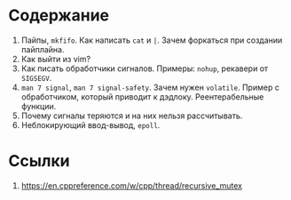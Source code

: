 # Содержание

1. Пайпы, `mkfifo`. Как написать `cat` и `|`. Зачем форкаться при создании
   пайплайна.
1. Как выйти из vim?
1. Как писать обработчики сигналов. Примеры: `nohup`, рекавери от `SIGSEGV`.
1. `man 7 signal`, `man 7 signal-safety`. Зачем нужен `volatile`. Пример с
    обработчиком, который приводит к дэдлоку. Реентерабельные функции.
1. Почему сигналы теряются и на них нельзя рассчитывать.
1. Неблокирующий ввод-вывод, `epoll`.

# Ссылки

1. https://en.cppreference.com/w/cpp/thread/recursive_mutex

